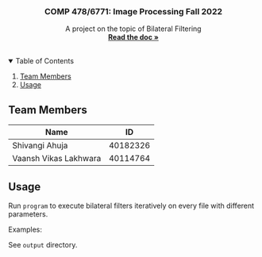 <!--
**       .@@@@@@@*  ,@@@@@@@@     @@@     .@@@@@@@    @@@,    @@@% (@@@@@@@@
**       .@@    @@@ ,@@          @@#@@    .@@    @@@  @@@@   @@@@% (@@
**       .@@@@@@@/  ,@@@@@@@    @@@ #@@   .@@     @@  @@ @@ @@/@@% (@@@@@@@
**       .@@    @@% ,@@        @@@@@@@@@  .@@    @@@  @@  @@@@ @@% (@@
**       .@@    #@@ ,@@@@@@@@ @@@     @@@ .@@@@@@.    @@  .@@  @@% (@@@@@@@@
-->

<!-- PROJECT LOGO -->
<br />
<p align="center">
  <h3 align="center">COMP 478/6771: Image Processing Fall 2022</h3>

  <p align="center">
    A project on the topic of Bilateral Filtering
    <br />
    <a href="https://docs.google.com/document/d/1SoGcFHgOVL3htLHraDunL0CXzr4W436Z/edit?usp=sharing&ouid=105170780816983344292&rtpof=true&sd=true"><strong>Read the doc »</strong></a>
    <br />
    <br />
  </p>
</p>

<!-- TABLE OF CONTENTS -->
<details open="open">
  <summary>Table of Contents</summary>
  <ol>
    <li><a href="#team-members">Team Members</a></li>
    <li><a href="#usage">Usage</a></li>
  </ol>
</details>

<!-- TEAM MEMBERS -->

## Team Members

<table>
<thead>
  <tr>
    <th>Name</th>
    <th>ID</th>
  </tr>
</thead>
<tbody>
  <tr>
    <td>Shivangi Ahuja</td>
    <td>40182326</td>
  </tr>
  <tr>
    <td>Vaansh Vikas Lakhwara</td>
    <td>40114764</td>
  </tr>
</tbody>
</table>

## Usage

Run `program` to execute bilateral filters iteratively on every file with different parameters.

Examples:

See `output` directory.
